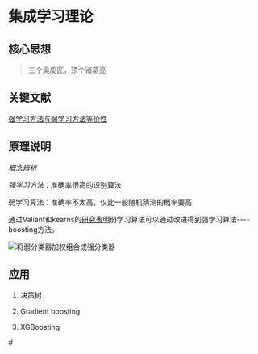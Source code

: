 集成学习理论
============

核心思想
--------

> 三个臭皮匠，顶个诸葛亮

关键文献
--------

[强学习方法与弱学习方法等价性](https://wenku.baidu.com/view/37607ff16aec0975f46527d3240c844769eaa0d6.html)

原理说明
--------

*概念辨析*

*强学习方法*：准确率很高的识别算法

弱学习算法：准确率不太高，仅比一般随机猜测的概率要高

通过Valiant和kearns的[研究表明](https://wenku.baidu.com/view/b5df974d767f5acfa1c7cdc8.html)弱学习算法可以通过改进得到强学习算法----boosting方法。

![将弱分类器加权组合成强分类器](http://images2017.cnblogs.com/blog/812148/201710/812148-20171021222429724-1082725391.png)

应用
----

1.  决策树

2.  Gradient boosting

3.  XGBoosting

\#
